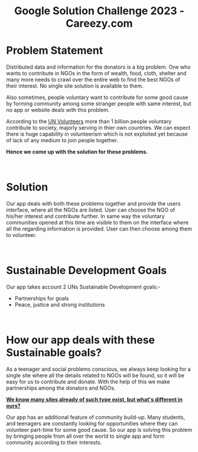 # <div align="center"> Google Solution Challenge 2023 - Careezy.com</div> 
# Problem Statement
Distributed data and information for the donators is a big problem. One who wants to contribute in NGOs in the form of wealth, food, cloth, shelter and many more needs to crawl over the entire web to find the best NGOs of their interest. No single site solution is available to them. 

Also sometimes, people voluntary want to contribute for some good cause by forming community among some stranger people with same interest, but no app or website deals with this problem.

According to the <a href="https://www.unv.org/power-volunteerism">UN Volunteers</a> more than 1 billion people voluntary contribute to society, majorly serving in thier own countries. We can expect there is huge capability in volunteerism which is not exploited yet because of lack of any medium to join people together.

<b>Hence we come up with the solution for these problems.</b>

<br>

# Solution
Our app deals with both these problems together and provide the users interface, where all the NGOs are listed. User can choose the NGO of his/her interest and contribute further. In same way the voluntary communities opened at this time are visible to them on the interface where all the regarding information is provided. User can then choose among them to volunteer. 

<br>

# Sustainable Development Goals
Our app takes account 2 UNs Sustainable Development goals:-
<ul>
<li>Partnerships for goals</li>
<li>Peace, justice and strong institutions</li>
</ul>

<br>

# How our app deals with these Sustainable goals?
As a teenager and social problems conscious, we always keep looking for a single site where all the details related to NGOs will be found, so it will be easy for us to contribute and donate. With the help of this we make partnerships among the donators and NGOs.

<b><u> We know many sites already of such type exist, but what's different in ours? </u></b>

Our app has an additional feature of community build-up. Many students, and teenagers are constantly looking for opportunities where they can volunteer part-time for some good cause. So our app is solving this problem by bringing people from all over the world to single app and form community according to their interests.